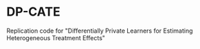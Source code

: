 # DP-CATE
Replication code for "Differentially Private Learners for Estimating Heterogeneous Treatment Effects"
